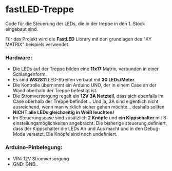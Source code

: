 # fastLED-Treppe
Code für die Steuerung der LEDs, die in der treppe in den 1. Stock eingebaut sind.

Für das Projekt wird die **FastLED** Library mit den grundlagen des "XY MATRIX" beispiels verwendet. 


### Hardware:
- Die LEDs auf der Treppe bilden eine **11x17** Matrix, verbunden in einer Schlangenform.
- Es sind **WS2811** LED-Streifen verbaut mit **30 LEDs/Meter**.
- Die Kontrolle übernimmt ein Arduino UNO, der in einem Case an der Wand oberhalb der Treppe befestigt ist.
- Die Stromversorgung regelt ein **12V 3A Netzteil**, dass sich ebenfalls im Case oberhalb der Treppe befindet... Und ja, 3A sind eigentlich nicht ausreichend, wenn man wirklich sicher gehen möchte... deshalb sollten **NICHT alle LEDs gleichzeitig in Weiß leuchten!**
- Im Steuerungscase sind zusätzlich **2 Knöpfe** und **ein Kippschalter** mit 3 einstellungsmöglichkeiten angebracht. Die bisherige steuerung definiert, dass der Kippschalter die LEDs An und Aus macht und in den Debug-Mode versetzt. Die Knöpfe sind noch undefiniert.

### Arduino-Pinbelegung:


- VIN: 12V Stromversorgung
- GND: GND..
